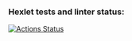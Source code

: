 ### Hexlet tests and linter status:
[![Actions Status](https://github.com/menison7/python-project-49/workflows/hexlet-check/badge.svg)](https://github.com/menison7/python-project-49/actions)